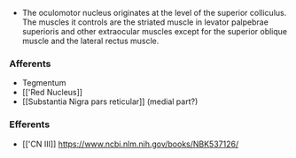 - The oculomotor nucleus originates at the level of the superior colliculus. The muscles it controls are the striated muscle in levator palpebrae superioris and other extraocular muscles except for the superior oblique muscle and the lateral rectus muscle.
### Afferents
- Tegmentum
- [['Red Nucleus]]
- [[Substantia Nigra pars reticular]] (medial part?)
### Efferents
- [['CN III]]
https://www.ncbi.nlm.nih.gov/books/NBK537126/